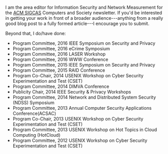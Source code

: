 I am the area editor for Information Security and Network Measurement for the
[ACM SIGCAS](http://www.sigcas.org/) Computers and Society newsletter. If
you'd be interested in getting your work in front of a broader audience---anything from a really good blog post to a fully formed
article---I encourage you to submit.

Beyond that, I do/have done:

* Program Committee, 2016 IEEE Symposium on Security and Privacy
* Program Committee, 2016 eCrime Symposium
* Program Committee, 2016 LASER Workshop
* Program Committee, 2016 WWW Conference
* Program Committee, 2015 IEEE Symposium on Security and Privacy
* Program Committee, 2015 RAID Conference
* Program Co-Chair, 2014 USENIX Workshop on Cyber Security Experimentation and Test (CSET)
* Program Committee, 2014 DIMVA Conference 
* Publicity Chair, 2014 IEEE Security & Privacy Workshops
* Program Committee, 2014 Network and Distributed System Security (NDSS) Symposium
* Program Committee, 2013 Annual Computer Security Applications Conference(ACSAC)
* Program Co-Chair, 2013 USENIX Workshop on Cyber Security Experimentation and Test (CSET)
* Program Committee, 2013 USENIX Workshop on Hot Topics in Cloud Computing (HotCloud)
* Program Committee, 2012 USENIX Workshop on Cyber Security Experimentation and Test (CSET)
